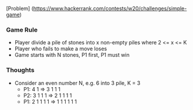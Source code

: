 [Problem] (https://www.hackerrank.com/contests/w20/challenges/simple-game)

### Game Rule
- Player divide a pile of stones into x non-empty piles where 2 <= x <= K
- Player who fails to make a move loses
- Game starts with N stones, P1 first, P1 must win

### Thoughts
- Consider an even number N, e.g. 6 into 3 pile, K = 3
    - P1: 4 1 => 3 1 1 1
    - P2: 3 1 1 1 => 2 1 1 1 1
    - P1: 2 1 1 1 1 => 1 1 1 1 1 1




